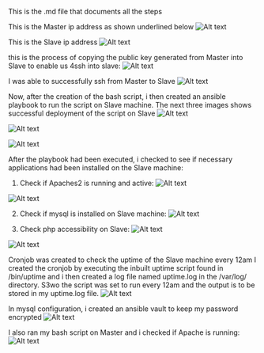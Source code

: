 This is the .md file that documents all the steps

This is the Master ip address as shown underlined below
![Alt text](Master_ip_address.PNG)


This is the Slave ip address 
![Alt text](Slave_ip_Address.PNG)


this is the process of copying the public key generated from Master into Slave to enable us 4ssh into slave:
![Alt text](Keygen_copied_to_Slave_to_enable_us_ssh.PNG)


I was able to successfully ssh from Master to Slave
![Alt text](Successful_ssh_from_Master_to_Slave.PNG)


Now, after the creation of the bash script, i then created an ansible playbook to run the script on Slave machine. The next three images shows successful deployment of the script on Slave
![Alt text](Check_run_ansible_on_slave.PNG)

![Alt text](Running_the_ansible_playbook.PNG)

![Alt text](Successful_Deployment_on_slave.PNG)


After the playbook had been executed, i checked to see if necessary applications had been installed on the Slave machine:

1. Check if Apaches2 is running and active:
![Alt text](Apache_installed_on_Slave.PNG)

![Alt text](Apache_active_and_running_on_slave.PNG)

2. Check if mysql is installed on Slave machine:
![Alt text](mysql_installed_on_slave.PNG)

3. Check php accessibility on Slave:
![Alt text](php_accessibility_slave_Exam.PNG)

![Alt text](php_accessible_Practice.PNG)


Cronjob was created to check the uptime of the Slave machine every 12am
I created the cronjob by executing the inbuilt uptime script found in /bin/uptime and i then created a log file named uptime.log in the /var/log/ directory. S3wo the script was set to run every 12am and the output is to be stored in my uptime.log file.
![Alt text](Cronjob_uptime.PNG)

In mysql configuration, i created an ansible vault to keep my password encrypted
![Alt text](Ansible_vault_that_keeps_my_password.PNG)


I also ran my bash script on Master and i checked if Apache is running:
![Alt text](Apache_running_on_Master.PNG)











